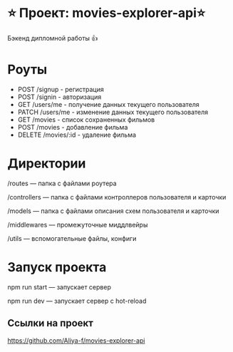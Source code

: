 # ⭐ Проект: movies-explorer-api⭐
Бэкенд дипломной работы  👍

# Роуты
 - POST /signup - регистрация
 - POST /signin - авторизация
 - GET /users/me - получение данных текущего пользователя
 - PATCH /users/me - изменение данных текущего пользователя
 - GET /movies - список сохраненных фильмов
 - POST /movies - добавление фильма
 - DELETE /movies/:id - удаление фильма

# Директории

/routes — папка с файлами роутера

/controllers — папка с файлами контроллеров пользователя и карточки

/models — папка с файлами описания схем пользователя и карточки 

/middlewares — промежуточные миддлвейры 

/utils — вспомогательные файлы, конфиги

# Запуск проекта

npm run start — запускает сервер

npm run dev — запускает сервер с hot-reload

## Ссылки на проект



https://github.com/Aliya-f/movies-explorer-api
